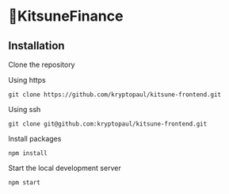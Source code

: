 # 🦊KitsuneFinance

## Installation
Clone the repository 

Using https
```
git clone https://github.com/kryptopaul/kitsune-frontend.git
```
Using ssh
```
git clone git@github.com:kryptopaul/kitsune-frontend.git
```
Install packages
```
npm install
```
Start the local development server
```
npm start
```
